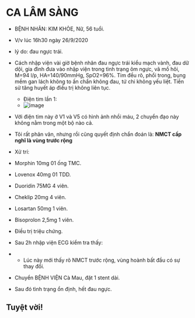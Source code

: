 # CA LÂM SÀNG #

- BỆNH NHÂN: KIM KHỎE, Nữ, 56 tuổi.
- V/v lúc 16h30 ngày 26/9/2020
- lý do: đau ngực trái.
- Cách nhập viện vài giờ bệnh nhân đau ngực trái kiểu mạch vành,  đau dữ dội, gia đình đưa vào nhập viện trong tình trạng ôm ngực, vã mồ hôi, M=94 l/p, HA=140/90mmHg, SpO2=96%. Tim đều rõ, phổi trong, bụng mềm gan lách không to ấn chẩn không đau, tứ chi không yếu liệt. Tiền sử tăng huyết áp điều trị không liên tục.
  - Điện tim lần 1:
  - ![image](https://github.com/BsNgChiThanh/CaLamSang/assets/82578024/41dee609-12e0-41b0-bfee-080ade62947f)

- Với điện tim này ở V1 và V5 có hình ảnh nhồi máu, 2 chuyển đạo này không nằm trong một bộ nào cả.
- Tôi rất phân vân, nhưng rồi cũng quyết định chẩn đoán là: **NMCT cấp nghĩ là vùng trước rộng**
- Xử trí: 
-	Morphin 10mg 01 ống TMC.
  -	Lovenox 40mg 01 TDD.
  -	Duoridin 75MG 4 viên.
  -	Cheklip 20mg 4 viên.
  -	Losartan 50mg 1 viên.
  -	Bisoprolon 2,5mg 1 viên.
  -	Điều trị triệu chứng.
- Sau 2h nhập viện ECG kiểm tra thấy:
- - Lúc này mới thấy rõ NMCT trước rộng, vùng hoành bất đầu có sự thay đổi.
- Chuyển BỆNH VIỆN Cà Mau, đặt 1 stent dài.
- Sau đó tình trạng ổn định, hết đau ngực.
## Tuyệt vời! ##

